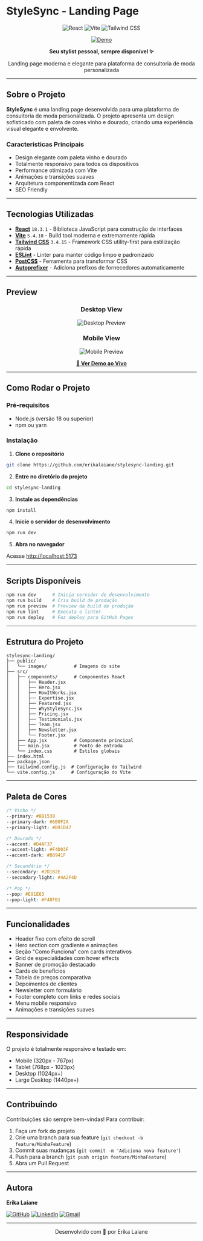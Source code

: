 # StyleSync - Landing Page

<div align="center">

![React](https://img.shields.io/badge/React-20232A?style=for-the-badge&logo=react&logoColor=61DAFB)
![Vite](https://img.shields.io/badge/Vite-646CFF?style=for-the-badge&logo=vite&logoColor=white)
![Tailwind CSS](https://img.shields.io/badge/Tailwind_CSS-38B2AC?style=for-the-badge&logo=tailwind-css&logoColor=white)

[![Demo](https://img.shields.io/badge/Demo-StyleSync-8B1538?style=for-the-badge&logo=vercel&logoColor=white)](https://erikalaiane.github.io/stylesync-landing/)

**Seu stylist pessoal, sempre disponível ✨**

Landing page moderna e elegante para plataforma de consultoria de moda personalizada

</div>

---

## Sobre o Projeto

**StyleSync** é uma landing page desenvolvida para uma plataforma de consultoria de moda personalizada. O projeto apresenta um design sofisticado com paleta de cores vinho e dourado, criando uma experiência visual elegante e envolvente.

### Características Principais

- Design elegante com paleta vinho e dourado
- Totalmente responsivo para todos os dispositivos
- Performance otimizada com Vite
- Animações e transições suaves
- Arquitetura componentizada com React
- SEO Friendly

---

## Tecnologias Utilizadas

- **[React](https://react.dev/)** `18.3.1` - Biblioteca JavaScript para construção de interfaces
- **[Vite](https://vitejs.dev/)** `5.4.10` - Build tool moderna e extremamente rápida
- **[Tailwind CSS](https://tailwindcss.com/)** `3.4.15` - Framework CSS utility-first para estilização rápida
- **[ESLint](https://eslint.org/)** - Linter para manter código limpo e padronizado
- **[PostCSS](https://postcss.org/)** - Ferramenta para transformar CSS
- **[Autoprefixer](https://github.com/postcss/autoprefixer)** - Adiciona prefixos de fornecedores automaticamente

---

## Preview

<div align="center">

### Desktop View
![Desktop Preview](./capa1.png)

### Mobile View
![Mobile Preview](./capa2.png)

**[🚀 Ver Demo ao Vivo](https://erikalaiane.github.io/stylesync-landing/)**

</div>

---

## Como Rodar o Projeto

### Pré-requisitos

- Node.js (versão 18 ou superior)
- npm ou yarn

### Instalação

1. **Clone o repositório**

```bash
git clone https://github.com/erikalaiane/stylesync-landing.git
```

2. **Entre no diretório do projeto**

```bash
cd stylesync-landing
```

3. **Instale as dependências**

```bash
npm install
```

4. **Inicie o servidor de desenvolvimento**

```bash
npm run dev
```

5. **Abra no navegador**

Acesse [http://localhost:5173](http://localhost:5173)

---

## Scripts Disponíveis

```bash
npm run dev      # Inicia servidor de desenvolvimento
npm run build    # Cria build de produção
npm run preview  # Preview da build de produção
npm run lint     # Executa o linter
npm run deploy   # Faz deploy para GitHub Pages
```

---

## Estrutura do Projeto

```
stylesync-landing/
├── public/
│   └── images/          # Imagens do site
├── src/
│   ├── components/      # Componentes React
│   │   ├── Header.jsx
│   │   ├── Hero.jsx
│   │   ├── HowItWorks.jsx
│   │   ├── Expertise.jsx
│   │   ├── Featured.jsx
│   │   ├── WhyStyleSync.jsx
│   │   ├── Pricing.jsx
│   │   ├── Testimonials.jsx
│   │   ├── Team.jsx
│   │   ├── Newsletter.jsx
│   │   └── Footer.jsx
│   ├── App.jsx          # Componente principal
│   ├── main.jsx         # Ponto de entrada
│   └── index.css        # Estilos globais
├── index.html
├── package.json
├── tailwind.config.js  # Configuração do Tailwind
└── vite.config.js      # Configuração do Vite
```

---

## Paleta de Cores

```css
/* Vinho */
--primary: #8B1538
--primary-dark: #6B0F2A
--primary-light: #B91D47

/* Dourado */
--accent: #D4AF37
--accent-light: #F4D03F
--accent-dark: #B8941F

/* Secundário */
--secondary: #2D1B2E
--secondary-light: #4A2F4D

/* Pop */
--pop: #E91E63
--pop-light: #F48FB1
```

---

## Funcionalidades

- Header fixo com efeito de scroll
- Hero section com gradiente e animações
- Seção "Como Funciona" com cards interativos
- Grid de especialidades com hover effects
- Banner de promoção destacado
- Cards de benefícios
- Tabela de preços comparativa
- Depoimentos de clientes
- Newsletter com formulário
- Footer completo com links e redes sociais
- Menu mobile responsivo
- Animações e transições suaves

---

## Responsividade

O projeto é totalmente responsivo e testado em:

- Mobile (320px - 767px)
- Tablet (768px - 1023px)
- Desktop (1024px+)
- Large Desktop (1440px+)

---

## Contribuindo

Contribuições são sempre bem-vindas! Para contribuir:

1. Faça um fork do projeto
2. Crie uma branch para sua feature (`git checkout -b feature/MinhaFeature`)
3. Commit suas mudanças (`git commit -m 'Adiciona nova feature'`)
4. Push para a branch (`git push origin feature/MinhaFeature`)
5. Abra um Pull Request

---

## Autora

**Erika Laiane**

[![GitHub](https://img.shields.io/badge/GitHub-100000?style=for-the-badge&logo=github&logoColor=white)](https://github.com/erikalaiane)
[![LinkedIn](https://img.shields.io/badge/LinkedIn-0077B5?style=for-the-badge&logo=linkedin&logoColor=white)](https://www.linkedin.com/in/erika-laiane-azevedo)
[![Gmail](https://img.shields.io/badge/Gmail-D14836?style=for-the-badge&logo=gmail&logoColor=white)](mailto:erikalaianeazevedosantos@gmail.com)

---

<div align="center">

Desenvolvido com 💜 por Erika Laiane

</div>